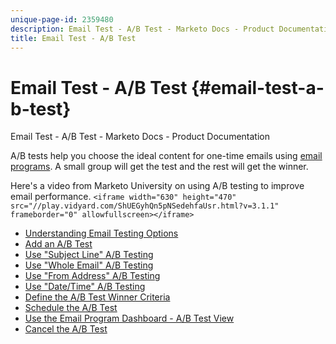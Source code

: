```yaml
---
unique-page-id: 2359480
description: Email Test - A/B Test - Marketo Docs - Product Documentation
title: Email Test - A/B Test
---
```


# Email Test - A/B Test {#email-test-a-b-test}

Email Test - A/B Test - Marketo Docs - Product Documentation

A/B tests help you choose the ideal content for one-time emails using [email programs](../../../../product-docs/email-marketing/email-programs.md). A small group will get the test and the rest will get the winner.

Here's a video from Marketo University on using A/B testing to improve email performance.
`<iframe width="630" height="470" src="//play.vidyard.com/ShUEGyhQn5pNSedehfaUsr.html?v=3.1.1" frameborder="0" allowfullscreen></iframe>`

* [Understanding Email Testing Options](email-test-a/b-test/understanding-email-testing-options.md)
* [Add an A/B Test](email-test-a/b-test/add-an-a-b-test.md)
* [Use "Subject Line" A/B Testing](email-test-a/b-test/use-"subject-line"-a-b-testing.md)
* [Use "Whole Email" A/B Testing](email-test-a/b-test/use-"whole-email"-a-b-testing.md)
* [Use "From Address" A/B Testing](email-test-a/b-test/use-"from-address"-a-b-testing.md)
* [Use "Date/Time" A/B Testing](email-test-a/b-test/use-"date-time"-a-b-testing.md)
* [Define the A/B Test Winner Criteria](email-test-a/b-test/define-the-a-b-test-winner-criteria.md)
* [Schedule the A/B Test](email-test-a/b-test/schedule-the-a-b-test.md)
* [Use the Email Program Dashboard - A/B Test View](email-test-a/b-test/use-the-email-program-dashboard-a-b-test-view.md)
* [Cancel the A/B Test](email-test-a/b-test/cancel-the-a-b-test.md)

